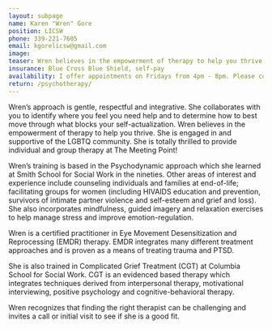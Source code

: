 ```yaml
---
layout: subpage
name: Karen "Wren" Gore
position: LICSW
phone: 339-221-7605
email: kgorelicsw@gmail.com
image:
teaser: Wren believes in the empowerment of therapy to help you thrive. She is engaged in and supportive of the LGBTQ community.
insurance: Blue Cross Blue Shield, self-pay
availability: I offer appointments on Fridays from 4pm - 8pm. Please contact me directly for current openings. 
return: /psychotherapy/
---
```


Wren’s approach is gentle, respectful and integrative. She collaborates with you to identify where you feel you need help and to determine how to best move through what blocks your self-actualization. Wren believes in the empowerment of therapy to help you thrive. She is engaged in and supportive of the LGBTQ community.
She is totally thrilled to provide individual and group therapy at The Meeting Point!

Wren’s training is based in the Psychodynamic approach which she learned at Smith School for Social Work in the nineties. Other areas of interest and experience include counseling individuals and families at end-of-life; facilitating groups for women (including HIVAIDS education and prevention, survivors of intimate partner violence and self-esteem and grief and loss). She also incorporates mindfulness, guided imagery and relaxation exercises to help manage stress and improve emotion-regulation.

Wren is a certified practitioner in Eye Movement Desensitization and Reprocessing (EMDR) therapy. EMDR integrates many different treatment approaches and is proven as a means of treating trauma and PTSD.

She is also trained in Complicated Grief Treatment (CGT) at Columbia School for Social Work. CGT is an evidenced based therapy which integrates techniques derived from interpersonal therapy, motivational interviewing, positive psychology and cognitive-behavioral therapy.

Wren recognizes that finding the right therapist can be challenging and invites a call or initial visit to see if she is a good fit.